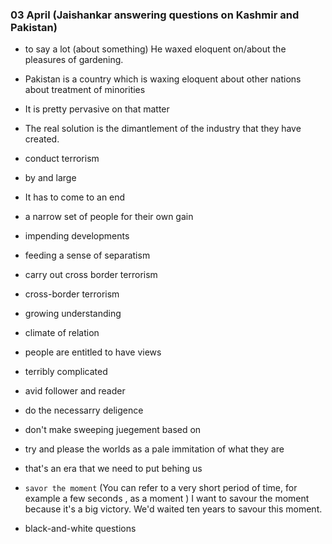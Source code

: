 ### 03 April (Jaishankar answering questions on Kashmir and Pakistan)

- to say a lot (about something) He waxed eloquent on/about the pleasures of gardening.
- Pakistan is a country which is waxing eloquent about other nations about treatment of minorities
- It is pretty pervasive on that matter
- The real solution is the dimantlement of the industry that they have created.
- conduct terrorism
- by and large
- It has to come to an end
- a narrow set of people for their own gain
- impending developments
- feeding a sense of separatism
- carry out cross border terrorism
- cross-border terrorism
- growing understanding
- climate of relation
- people are entitled to have views
- terribly complicated
- avid follower and reader
- do the necessarry deligence
- don't make sweeping juegement based on
- try and please the worlds as a pale immitation of what they are
- that's an era that we need to put behing us
- `savor the moment` (You can refer to a very short period of time, for example a few seconds , as a moment )
  I want to savour the moment because it's a big victory.
  We'd waited ten years to savour this moment.

- black-and-white questions
